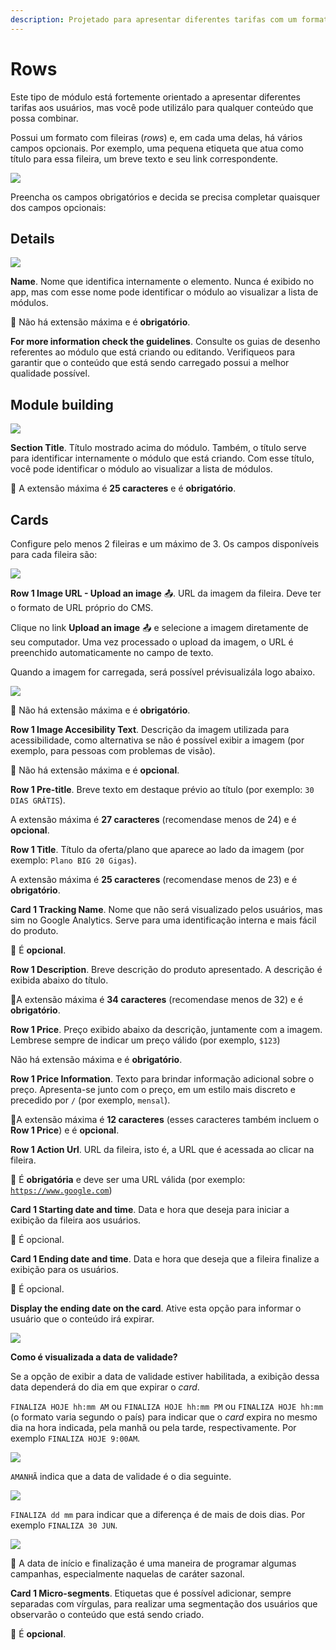```yaml
---
description: Projetado para apresentar diferentes tarifas com um formato de fileiras.
---
```


# Rows

Este tipo de módulo está fortemente orientado a apresentar diferentes tarifas aos usuários, mas você pode utilizálo para qualquer conteúdo que possa combinar.

Possui um formato com fileiras \(_rows_\) e, em cada uma delas, há vários campos opcionais. Por exemplo, uma pequena etiqueta que atua como título para essa fileira, um breve texto e seu link correspondente.

![](../../.gitbook/assets/image-58.png)

Preencha os campos obrigatórios e decida se precisa completar quaisquer dos campos opcionais:

## Details

![](../../.gitbook/assets/image-65.png)

**Name**. Nome que identifica internamente o elemento. Nunca é exibido no app, mas com esse nome pode identificar o módulo ao visualizar a lista de módulos.‌

​🔅 Não há extensão máxima e é **obrigatório**.‌

**For more information check the guidelines**. Consulte os guias de desenho referentes ao módulo que está criando ou editando. Verifiqueos para garantir que o conteúdo que está sendo carregado possui a melhor qualidade possível.

## Module building

![](../../.gitbook/assets/image-68.png)

**Section Title**. Título mostrado acima do módulo. Também, o título serve para identificar internamente o módulo que está criando. Com esse título, você pode identificar o módulo ao visualizar a lista de módulos.

🔅 A extensão máxima é **25 caracteres** e é **obrigatório**.

## Cards

Configure pelo menos 2 fileiras e um máximo de 3. Os campos disponíveis para cada fileira são:

![](../../.gitbook/assets/image-39.png)

**Row 1 Image URL - Upload an image** 📤. URL da imagem da fileira. Deve ter o formato de URL próprio do CMS.

Clique no link **Upload an image** 📤 e selecione a imagem diretamente de seu computador. Uma vez processado o upload da imagem, o URL é preenchido automaticamente no campo de texto.

Quando a imagem for carregada, será possível prévisualizála logo abaixo.

![](../../.gitbook/assets/image-34%20%281%29.png)

​​🔅 Não há extensão máxima e é **obrigatório**.

**Row 1 Image Accesibility Text**. Descrição da imagem utilizada para acessibilidade, como alternativa se não é possível exibir a imagem \(por exemplo, para pessoas com problemas de visão\).

🔅 Não há extensão máxima e é **opcional**.

**Row 1 Pre-title**. Breve texto em destaque prévio ao título \(por exemplo: `30 DIAS GRÁTIS`\).

A extensão máxima é **27 caracteres** \(recomendase menos de 24\) e é **opcional**.

**Row 1 Title**. Título da oferta/plano que aparece ao lado da imagem \(por exemplo: `Plano BIG 20 Gigas`\).

A extensão máxima é **25 caracteres** \(recomendase menos de 23\) e é **obrigatório**.

**Card 1 Tracking Name**. Nome que não será visualizado pelos usuários, mas sim no Google Analytics. Serve para uma identificação interna e mais fácil do produto.

🔅 É **opcional**.

**Row 1 Description**. Breve descrição do produto apresentado. A descrição é exibida abaixo do título.

🔅A extensão máxima é **34 caracteres** \(recomendase menos de 32\) e é **obrigatório**.

**Row 1 Price**. Preço exibido abaixo da descrição, juntamente com a imagem. Lembrese sempre de indicar um preço válido \(por exemplo, `$123`\)

Não há extensão máxima e é **obrigatório**.

**Row 1 Price Information**. Texto para brindar informação adicional sobre o preço. Apresenta-se junto com o preço, em um estilo mais discreto e precedido por `/` \(por exemplo, `mensal`\).

🔅A extensão máxima é **12 caracteres** \(esses caracteres também incluem o **Row 1 Price**\) e é **opcional**.

**Row 1 Action Url**. URL da fileira, isto é, a URL que é acessada ao clicar na fileira.

🔅 É **obrigatória** e deve ser uma URL válida \(por exemplo: [`https://www.google.com`](https://www.google.com)\)

**Card 1 Starting date and time**. Data e hora que deseja para iniciar a exibição da fileira aos usuários.

🔅 É opcional.

**Card 1 Ending date and time**. Data e hora que deseja que a fileira finalize a exibição para os usuários.

🔅 É opcional.

**Display the ending date on the card**. Ative esta opção para informar o usuário que o conteúdo irá expirar.

![](../../.gitbook/assets/image-25%20%281%29.png)

**Como é visualizada a data de validade?**

Se a opção de exibir a data de validade estiver habilitada, a exibição dessa data dependerá do dia em que expirar o _card_.

`FINALIZA HOJE hh:mm AM` ou `FINALIZA HOJE hh:mm PM` ou `FINALIZA HOJE hh:mm` \(o formato varia segundo o país\) para indicar que o _card_ expira no mesmo dia na hora indicada, pela manhã ou pela tarde, respectivamente. Por exemplo `FINALIZA HOJE 9:00AM`.

![](../../.gitbook/assets/image-31.png)

`AMANHÃ` indica que a data de validade é o dia seguinte.

![](../../.gitbook/assets/image-6%20%281%29.png)

`FINALIZA dd mm` para indicar que a diferença é de mais de dois dias. Por exemplo `FINALIZA 30 JUN`.

![](../../.gitbook/assets/image-22%20%281%29.png)

🎯 A data de início e finalização é uma maneira de programar algumas campanhas, especialmente naquelas de caráter sazonal.

**Card 1 Micro-segments**. Etiquetas que é possível adicionar, sempre separadas com vírgulas, para realizar uma segmentação dos usuários que observarão o conteúdo que está sendo criado.

🔅 É **opcional**.

